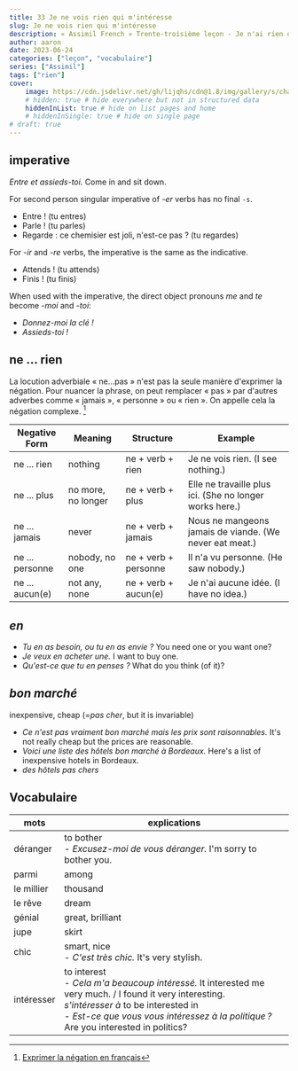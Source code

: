 ```yaml
---
title: 33 Je ne vois rien qui m'intéresse
slug: Je ne vois rien qui m'intéresse
description: « Assimil French » Trente-troisième leçon - Je n'ai rien dans ma garde-robe
author: aaron
date: 2023-06-24
categories: ["leçon", "vocabulaire"]
series: ["Assimil"]
tags: ["rien"]
cover: 
    image: https://cdn.jsdelivr.net/gh/lijqhs/cdn@1.8/img/gallery/s/charlesdeluvio-FK81rxilUXg-unsplash.jpg
    # hidden: true # hide everywhere but not in structured data
    hiddenInList: true # hide on list pages and home
    # hiddenInSingle: true # hide on single page
# draft: true
---
```


## imperative

*Entre et assieds-toi.* Come in and sit down.

For second person singular imperative of *-er* verbs has no final `-s`.
- Entre ! (tu entres)
- Parle ! (tu parles)
- Regarde : ce chemisier est joli, n'est-ce pas ? (tu regardes)

For *-ir* and *-re* verbs, the imperative is the same as the indicative.
- Attends ! (tu attends)
- Finis ! (tu finis)

When used with the imperative, the direct object pronouns *me* and *te* become *-moi* and *-toi*:
- *Donnez-moi la clé !*
- *Assieds-toi !*


## ne ... rien

La locution adverbiale « ne…pas » n'est pas la seule manière d'exprimer la négation. Pour nuancer la phrase, on peut remplacer « pas » par d'autres adverbes comme « jamais », « personne » ou « rien ». On appelle cela la négation complexe. [^1]

| Negative Form | Meaning | Structure | Example |
|---------------|---------|-----------|---------|
| ne ... rien | nothing | ne + verb + rien | Je ne vois rien. (I see nothing.) |
| ne ... plus | no more, no longer | ne + verb + plus | Elle ne travaille plus ici. (She no longer works here.) |
| ne ... jamais | never | ne + verb + jamais | Nous ne mangeons jamais de viande. (We never eat meat.) |
| ne ... personne | nobody, no one | ne + verb + personne | Il n'a vu personne. (He saw nobody.) |
| ne ... aucun(e) | not any, none | ne + verb + aucun(e) | Je n'ai aucune idée. (I have no idea.) |


[^1]: [Exprimer la négation en français](https://www.francaisauthentique.com/forme-negative-en-francais/)

## *en*

- *Tu en as besoin, ou tu en as envie ?* You need one or you want one?
- *Je veux en acheter une.* I want to buy one.
- *Qu'est-ce que tu en penses ?* What do you think (of it)?

## *bon marché*

inexpensive, cheap (=*pas cher*, but it is invariable)
- *Ce n'est pas vraiment bon marché mais les prix sont raisonnables.* It's not really cheap but the prices are reasonable.
- *Voici une liste des hôtels bon marché à Bordeaux.* Here's a list of inexpensive hotels in Bordeaux.
- *des hôtels pas chers*


## Vocabulaire

| mots | explications |
| ---- | ---- |
| déranger | to bother <br> - *Excusez-moi de vous déranger.* I'm sorry to bother you. | 
| parmi | among |
| le millier | thousand |
| le rêve | dream |
| génial | great, brilliant |
| jupe | skirt |
| chic | smart, nice <br> - *C'est très chic.* It's very stylish. |
| intéresser | to interest <br> - *Cela m'a beaucoup intéressé.* It interested me very much. / I found it very interesting. <br> *s'intéresser à* to be interested in <br> - *Est-ce que vous vous intéressez à la politique ?* Are you interested in politics? |